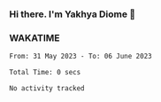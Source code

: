 ### Hi there. I'm Yakhya Diome 👋

### WAKATIME
<!--START_SECTION:waka-->

```txt
From: 31 May 2023 - To: 06 June 2023

Total Time: 0 secs

No activity tracked
```

<!--END_SECTION:waka-->
